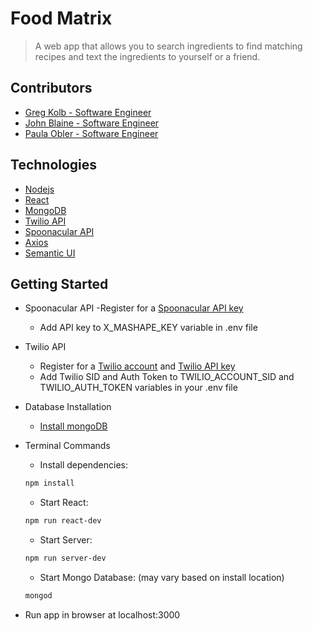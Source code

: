# Food Matrix

> A web app that allows you to search ingredients to find matching recipes and text the ingredients to yourself or a friend.

## Contributors

  - [Greg Kolb - Software Engineer](https://github.com/gkolb)
  - [John Blaine - Software Engineer](https://github.com/john-blaine)
  - [Paula Obler - Software Engineer](https://github.com/paula-o)

## Technologies

  - [Nodejs](https://nodejs.org/en/)
  - [React](https://reactjs.org/)
  - [MongoDB](https://www.mongodb.com/)
  - [Twilio API](https://www.twilio.com/docs/api/rest)
  - [Spoonacular API](https://spoonacular.com/food-api)
  - [Axios](https://www.npmjs.com/package/axios)
  - [Semantic UI](https://semantic-ui.com/)

## Getting Started

- Spoonacular API
  -Register for a [Spoonacular API key](https://rapidapi.com/user/spoonacular/package/Recipe%20-%20Food%20-%20Nutrition/pricing)
  - Add API key to X_MASHAPE_KEY variable in .env file 

- Twilio API
  - Register for a [Twilio account](https://www.twilio.com/docs/api/rest/account) and [Twilio API key](https://www.twilio.com/docs/api/rest/keys)
  - Add Twilio SID and Auth Token to TWILIO_ACCOUNT_SID and TWILIO_AUTH_TOKEN variables in your .env file

- Database Installation
  - [Install mongoDB](https://docs.mongodb.com/getting-started/shell/tutorial/install-mongodb-on-os-x/)

- Terminal Commands
  - Install dependencies: 
  ```sh
  npm install
  ``` 
  - Start React: 
  ```sh
  npm run react-dev
  ``` 
  - Start Server: 
  ```sh
  npm run server-dev
  ``` 
  - Start Mongo Database: (may vary based on install location)
  ```sh
  mongod
  ``` 

- Run app in browser at localhost:3000
